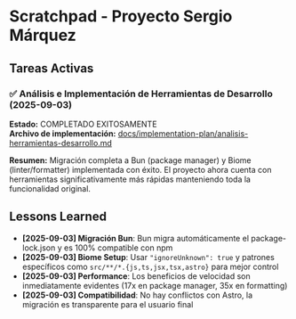 # Scratchpad - Proyecto Sergio Márquez

## Tareas Activas

### ✅ Análisis e Implementación de Herramientas de Desarrollo (2025-09-03)

**Estado:** COMPLETADO EXITOSAMENTE  
**Archivo de implementación:** [docs/implementation-plan/analisis-herramientas-desarrollo.md](./implementation-plan/analisis-herramientas-desarrollo.md)

**Resumen:** Migración completa a Bun (package manager) y Biome (linter/formatter) implementada con éxito. El proyecto ahora cuenta con herramientas significativamente más rápidas manteniendo toda la funcionalidad original.

## Lessons Learned

- **[2025-09-03] Migración Bun**: Bun migra automáticamente el package-lock.json y es 100% compatible con npm
- **[2025-09-03] Biome Setup**: Usar `"ignoreUnknown": true` y patrones específicos como `src/**/*.{js,ts,jsx,tsx,astro}` para mejor control
- **[2025-09-03] Performance**: Los beneficios de velocidad son inmediatamente evidentes (17x en package manager, 35x en formatting)
- **[2025-09-03] Compatibilidad**: No hay conflictos con Astro, la migración es transparente para el usuario final